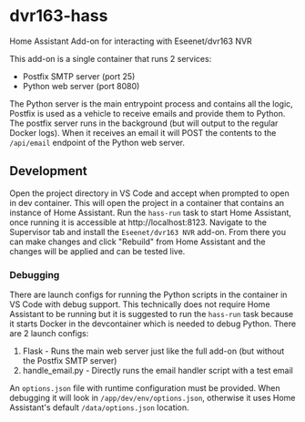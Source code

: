 # dvr163-hass
Home Assistant Add-on for interacting with Eseenet/dvr163 NVR

This add-on is a single container that runs 2 services: 

* Postfix SMTP server (port 25)
* Python web server (port 8080)

The Python server is the main entrypoint process and contains all the logic, Postfix is used as a vehicle to receive emails and provide them to Python. The postfix server runs in the background (but will output to the regular Docker logs). When it receives an email it will POST the contents to the `/api/email` endpoint of the Python web server. 

## Development

Open the project directory in VS Code and accept when prompted to open in dev container. This will open the project in a container that contains an instance of Home Assistant. Run the `hass-run` task to start Home Assistant, once running it is accessible at http://localhost:8123. Navigate to the Supervisor tab and install the `Eseenet/dvr163 NVR` add-on. From there you can make changes and click "Rebuild" from Home Assistant and the changes will be applied and can be tested live. 

### Debugging

There are launch configs for running the Python scripts in the container in VS Code with debug support. This technically does not require Home Assistant to be running but it is suggested to run the `hass-run` task because it starts Docker in the devcontainer which is needed to debug Python. There are 2 launch configs: 

1. Flask - Runs the main web server just like the full add-on (but without the Postfix SMTP server)
1. handle_email.py - Directly runs the email handler script with a test email

An `options.json` file with runtime configuration must be provided. When debugging it will look in `/app/dev/env/options.json`, otherwise it uses Home Assistant's default `/data/options.json` location. 
